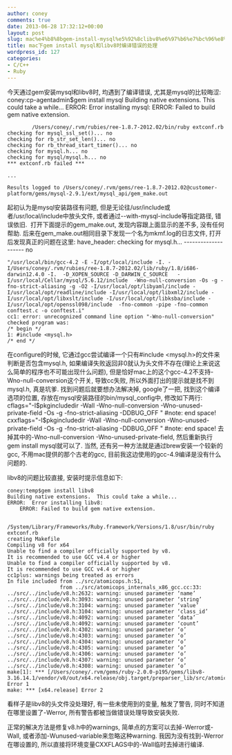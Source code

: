 ```yaml
---
author: coney
comments: true
date: 2013-06-28 17:32:12+00:00
layout: post
slug: mac%e4%b8%8bgem-install-mysql%e5%92%8clibv8%e6%97%b6%e7%bc%96%e8%af%91%e9%94%99%e8%af%af%e7%9a%84%e5%a4%84%e7%90%86
title: mac下gem install mysql和libv8时编译错误的处理
wordpress_id: 127
categories:
- C/C++
- Ruby
---
```


今天通过gem安装mysql和libv8时, 均遇到了编译错误, 尤其是mysql的比较晦涩:
    coney:cp-agentadmin$gem install mysql
    Building native extensions.  This could take a while...
    ERROR:  Error installing mysql:
    	ERROR: Failed to build gem native extension.
    
            /Users/coney/.rvm/rubies/ree-1.8.7-2012.02/bin/ruby extconf.rb
    checking for mysql_ssl_set()... no
    checking for rb_str_set_len()... no
    checking for rb_thread_start_timer()... no
    checking for mysql.h... no
    checking for mysql/mysql.h... no
    *** extconf.rb failed ***
    
    ...
    
    Results logged to /Users/coney/.rvm/gems/ree-1.8.7-2012.02@customer-platform/gems/mysql-2.9.1/ext/mysql_api/gem_make.out
起初认为是mysql安装路径有问题, 但是无论往/usr/include或者/usr/local/include中放头文件, 或者通过--with-mysql-include等指定路径, 错误依旧.  打开下面提示的gem_make.out, 发现内容跟上面显示的差不多, 没有任何帮助. 后来在gem_make.out相同目录下发现一个名为mkmf.log的日志文件, 打开后发现真正的问题在这里:
    have_header: checking for mysql.h... -------------------- no
    
    "/usr/local/bin/gcc-4.2 -E -I/opt/local/include -I. -I/Users/coney/.rvm/rubies/ree-1.8.7-2012.02/lib/ruby/1.8/i686-darwin12.4.0 -I.  -D_XOPEN_SOURCE -D_DARWIN_C_SOURCE   -I/usr/local/Cellar/mysql/5.6.12/include  -Wno-null-conversion -Os -g -fno-strict-aliasing -g -O2 -I/usr/local/opt/libyaml/include -I/usr/local/opt/readline/include -I/usr/local/opt/libxml2/include -I/usr/local/opt/libxslt/include -I/usr/local/opt/libksba/include -I/usr/local/opt/openssl098/include  -fno-common -pipe -fno-common    conftest.c -o conftest.i"
    cc1: error: unrecognized command line option "-Wno-null-conversion"
    checked program was:
    /* begin */
    1: #include <mysql.h>
    /* end */
在configure的时候, 它通过gcc尝试编译一个只有#include <mysql.h>的文件来判断是否包含mysql.h, 如果编译失败返回非0就认为头文件不存在(理论上来说这么简单的程序也不可能出现什么问题), 但是恰好mac上的这个gcc-4.2不支持-Wno-null-conversion这个开关, 导致cc失败, 所以外面打出的提示就是找不到mysql.h, 真是坑爹.
找到问题后就要想办法解决掉, google了一把, 找到这个编译选项的位置, 存放在mysql安装路径的bin/mysql_config中, 修改如下两行:
    cflags="-I$pkgincludedir  -Wall -Wno-null-conversion -Wno-unused-private-field -Os -g -fno-strict-aliasing -DDBUG_OFF " #note: end space!
    cxxflags="-I$pkgincludedir  -Wall -Wno-null-conversion -Wno-unused-private-field -Os -g -fno-strict-aliasing -DDBUG_OFF " #note: end space!
去掉其中的-Wno-null-conversion -Wno-unused-private-field, 然后重新执行gem install mysql就可以了.
当然, 还有另一种方法就是通过brew安装一个较新的gcc, 不用mac提供的那个古老的gcc, 目前我这边使用的gcc-4.9编译是没有什么问题的.

libv8的问题比较直接, 安装时提示信息如下:

    
    coney:temp$gem install libv8
    Building native extensions.  This could take a while...
    ERROR:  Error installing libv8:
    	ERROR: Failed to build gem native extension.
    
        /System/Library/Frameworks/Ruby.framework/Versions/1.8/usr/bin/ruby extconf.rb
    creating Makefile
    Compiling v8 for x64
    Unable to find a compiler officially supported by v8.
    It is recommended to use GCC v4.4 or higher
    Unable to find a compiler officially supported by v8.
    It is recommended to use GCC v4.4 or higher
    cc1plus: warnings being treated as errors
    In file included from ../src/atomicops.h:51,
                     from ../src/atomicops_internals_x86_gcc.cc:33:
    ../src/../include/v8.h:2632: warning: unused parameter ‘name’
    ../src/../include/v8.h:3093: warning: unused parameter ‘string’
    ../src/../include/v8.h:3104: warning: unused parameter ‘value’
    ../src/../include/v8.h:3104: warning: unused parameter ‘class_id’
    ../src/../include/v8.h:4092: warning: unused parameter ‘data’
    ../src/../include/v8.h:4092: warning: unused parameter ‘count’
    ../src/../include/v8.h:4302: warning: unused parameter ‘o’
    ../src/../include/v8.h:4303: warning: unused parameter ‘o’
    ../src/../include/v8.h:4304: warning: unused parameter ‘o’
    ../src/../include/v8.h:4305: warning: unused parameter ‘o’
    ../src/../include/v8.h:4306: warning: unused parameter ‘o’
    ../src/../include/v8.h:4307: warning: unused parameter ‘o’
    ../src/../include/v8.h:4308: warning: unused parameter ‘o’
    make[1]: *** [/Users/coney/.rvm/gems/ruby-2.0.0-p195/gems/libv8-3.16.14.1/vendor/v8/out/x64.release/obj.target/preparser_lib/src/atomicops_internals_x86_gcc.o] Error 1
    make: *** [x64.release] Error 2


看样子是libv8的头文件没处理好, 有一些未使用到的变量, 触发了警告, 同时不知道在哪里设置了-Werror, 所有警告都被当做错误处理导致安装失败.

正常的解决方法是修复v8.h中的warnings, 简单点的方案可以去掉-Werror或-Wall, 或者添加-Wunused-variable来忽略这种warning. 我因为没有找到-Werror在哪设置的, 所以直接将环境变量CXXFLAGS中的-Wall临时去掉进行编译. `
`
